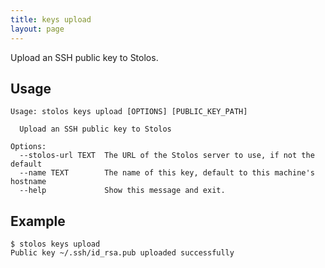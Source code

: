 ```yaml
---
title: keys upload
layout: page
---
```


Upload an SSH public key to Stolos.

## Usage

```
Usage: stolos keys upload [OPTIONS] [PUBLIC_KEY_PATH]

  Upload an SSH public key to Stolos

Options:
  --stolos-url TEXT  The URL of the Stolos server to use, if not the default
  --name TEXT        The name of this key, default to this machine's hostname
  --help             Show this message and exit.
```

## Example

```
$ stolos keys upload
Public key ~/.ssh/id_rsa.pub uploaded successfully
```

